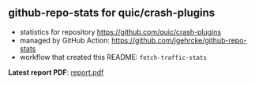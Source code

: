 ## github-repo-stats for quic/crash-plugins

- statistics for repository https://github.com/quic/crash-plugins
- managed by GitHub Action: https://github.com/jgehrcke/github-repo-stats
- workflow that created this README: `fetch-traffic-stats`

**Latest report PDF**: [report.pdf](https://github.com/njjetha/github-traffic/raw/github-repo-stats/quic/crash-plugins/latest-report/report.pdf)

